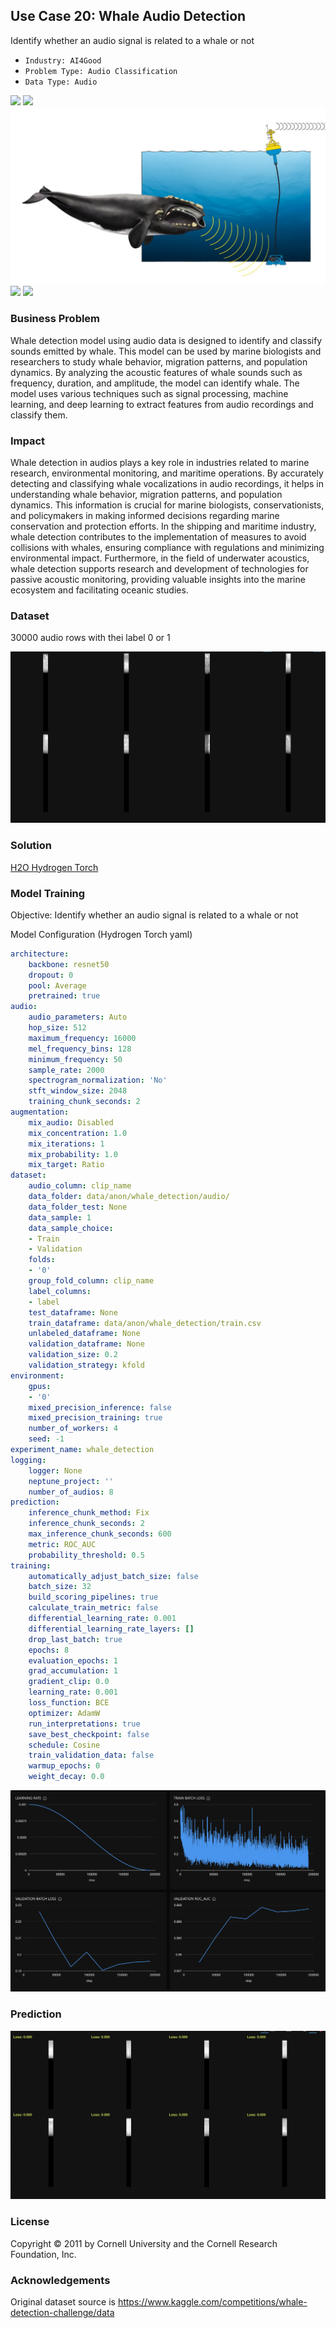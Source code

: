## Use Case 20: Whale Audio Detection

Identify whether an audio signal is related to a whale or not

- `Industry: AI4Good`
- `Problem Type: Audio Classification`
- `Data Type: Audio`

![](https://github.com/h2oai/ht-catalog/blob/646864e3c695f7c721514159bd6c59520dab7438/Assets/use-cases/whale_detection/cover.png)
![](https://github.com/h2oai/ht-catalog/blob/646864e3c695f7c721514159bd6c59520dab7438/Assets/use-cases/whale_detection/cover.jpg)
![](https://github.com/h2oai/ht-catalog/blob/646864e3c695f7c721514159bd6c59520dab7438/Assets/use-cases/whale_detection/cover.jpeg)
![](https://github.com/h2oai/ht-catalog/blob/646864e3c695f7c721514159bd6c59520dab7438/Assets/use-cases/whale_detection/cover.webp)
![](https://github.com/h2oai/ht-catalog/blob/646864e3c695f7c721514159bd6c59520dab7438/Assets/use-cases/whale_detection/cover)

### Business Problem 

Whale detection model using audio data is designed to identify and classify sounds emitted by whale. This model can be used by marine biologists and researchers to study whale behavior, migration patterns, and population dynamics. By analyzing the acoustic features of whale sounds such as frequency, duration, and amplitude, the model can identify whale. The model uses various techniques such as signal processing, machine learning, and deep learning to extract features from audio recordings and classify them.

### Impact

Whale detection in audios plays a key role in industries related to marine research, environmental monitoring, and maritime operations. By accurately detecting and classifying whale vocalizations in audio recordings, it helps in understanding whale behavior, migration patterns, and population dynamics. This information is crucial for marine biologists, conservationists, and policymakers in making informed decisions regarding marine conservation and protection efforts. In the shipping and maritime industry, whale detection contributes to the implementation of measures to avoid collisions with whales, ensuring compliance with regulations and minimizing environmental impact. Furthermore, in the field of underwater acoustics, whale detection supports research and development of technologies for passive acoustic monitoring, providing valuable insights into the marine ecosystem and facilitating oceanic studies.

### Dataset

30000 audio rows with thei label 0 or 1 

![train data](https://github.com/h2oai/ht-catalog/blob/646864e3c695f7c721514159bd6c59520dab7438/Assets/use-cases/whale_detection/train%20data.png)

### Solution

[H2O Hydrogen Torch](https://docs.h2o.ai/h2o-hydrogen-torch/)

### Model Training

Objective: Identify whether an audio signal is related to a whale or not

Model Configuration (Hydrogen Torch yaml)

```yaml
architecture:
    backbone: resnet50
    dropout: 0
    pool: Average
    pretrained: true
audio:
    audio_parameters: Auto
    hop_size: 512
    maximum_frequency: 16000
    mel_frequency_bins: 128
    minimum_frequency: 50
    sample_rate: 2000
    spectrogram_normalization: 'No'
    stft_window_size: 2048
    training_chunk_seconds: 2
augmentation:
    mix_audio: Disabled
    mix_concentration: 1.0
    mix_iterations: 1
    mix_probability: 1.0
    mix_target: Ratio
dataset:
    audio_column: clip_name
    data_folder: data/anon/whale_detection/audio/
    data_folder_test: None
    data_sample: 1
    data_sample_choice:
    - Train
    - Validation
    folds:
    - '0'
    group_fold_column: clip_name
    label_columns:
    - label
    test_dataframe: None
    train_dataframe: data/anon/whale_detection/train.csv
    unlabeled_dataframe: None
    validation_dataframe: None
    validation_size: 0.2
    validation_strategy: kfold
environment:
    gpus:
    - '0'
    mixed_precision_inference: false
    mixed_precision_training: true
    number_of_workers: 4
    seed: -1
experiment_name: whale_detection
logging:
    logger: None
    neptune_project: ''
    number_of_audios: 8
prediction:
    inference_chunk_method: Fix
    inference_chunk_seconds: 2
    max_inference_chunk_seconds: 600
    metric: ROC_AUC
    probability_threshold: 0.5
training:
    automatically_adjust_batch_size: false
    batch_size: 32
    build_scoring_pipelines: true
    calculate_train_metric: false
    differential_learning_rate: 0.001
    differential_learning_rate_layers: []
    drop_last_batch: true
    epochs: 8
    evaluation_epochs: 1
    grad_accumulation: 1
    gradient_clip: 0.0
    learning_rate: 0.001
    loss_function: BCE
    optimizer: AdamW
    run_interpretations: true
    save_best_checkpoint: false
    schedule: Cosine
    train_validation_data: false
    warmup_epochs: 0
    weight_decay: 0.0

```

![chart](https://github.com/h2oai/ht-catalog/blob/646864e3c695f7c721514159bd6c59520dab7438/Assets/use-cases/whale_detection/chart.png)


### Prediction

![Predictions](https://github.com/h2oai/ht-catalog/blob/646864e3c695f7c721514159bd6c59520dab7438/Assets/use-cases/whale_detection/Validation%20Predictions.png)

### License

Copyright © 2011 by Cornell University and the Cornell Research Foundation, Inc. 

### Acknowledgements

Original dataset source is https://www.kaggle.com/competitions/whale-detection-challenge/data
